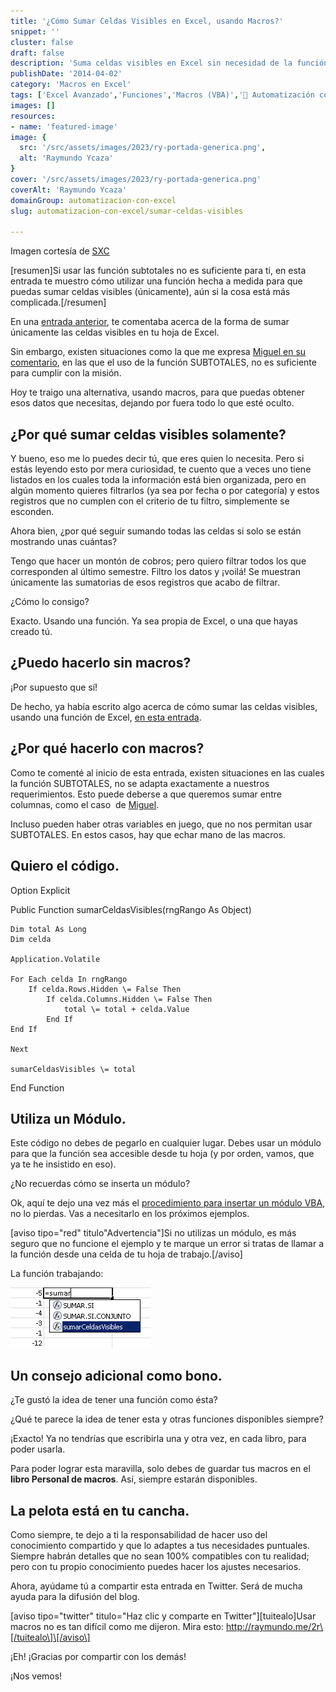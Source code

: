 ```yaml
---
title: '¿Cómo Sumar Celdas Visibles en Excel, usando Macros?'
snippet: ''
cluster: false
draft: false 
description: 'Suma celdas visibles en Excel sin necesidad de la función SUBTOTALES. Aprende cómo lograrlo y simplifica tus cálculos con macros.'
publishDate: '2014-04-02'
category: 'Macros en Excel'
tags: ['Excel Avanzado','Funciones','Macros (VBA)','🤖 Automatización con Excel']
images: []
resources: 
- name: 'featured-image'
image: {
  src: '/src/assets/images/2023/ry-portada-generica.png',
  alt: 'Raymundo Ycaza'
}
cover: '/src/assets/images/2023/ry-portada-generica.png'
coverAlt: 'Raymundo Ycaza'
domainGroup: automatizacion-con-excel
slug: automatizacion-con-excel/sumar-celdas-visibles

---
```


Imagen cortesía de [SXC](http://www.sxc.hu/photo/1365220 "SXC")

\[resumen\]Si usar las función subtotales no es suficiente para ti, en esta entrada te muestro cómo utilizar una función hecha a medida para que puedas sumar celdas visibles (únicamente), aún si la cosa está más complicada.\[/resumen\]

En una [entrada anterior](http://raymundoycaza.com/sumar-celdas-visibles-en-excel/ "Cómo sumar celdas visibles en Excel"), te comentaba acerca de la forma de sumar únicamente las celdas visibles en tu hoja de Excel.

Sin embargo, existen situaciones como la que me expresa [Miguel en su comentario](http://raymundoycaza.com/sumar-celdas-visibles-en-excel/comment-page-1/#comment-385 "Ver pregunta de Miguel"), en las que el uso de la función SUBTOTALES, no es suficiente para cumplir con la misión.

Hoy te traigo una alternativa, usando macros, para que puedas obtener esos datos que necesitas, dejando por fuera todo lo que esté oculto.

## ¿Por qué sumar celdas visibles solamente?

Y bueno, eso me lo puedes decir tú, que eres quien lo necesita. Pero si estás leyendo esto por mera curiosidad, te cuento que a veces uno tiene listados en los cuales toda la información está bien organizada, pero en algún momento quieres filtrarlos (ya sea por fecha o por categoría) y estos registros que no cumplen con el criterio de tu filtro, simplemente se esconden.

Ahora bien, ¿por qué seguir sumando todas las celdas si solo se están mostrando unas cuántas?

Tengo que hacer un montón de cobros; pero quiero filtrar todos los que corresponden al último semestre. Filtro los datos y ¡voilá! Se muestran únicamente las sumatorias de esos registros que acabo de filtrar.

¿Cómo lo consigo?

Exacto. Usando una función. Ya sea propia de Excel, o una que hayas creado tú.

## ¿Puedo hacerlo sin macros?

¡Por supuesto que sí!

De hecho, ya había escrito algo acerca de cómo sumar las celdas visibles, usando una función de Excel, [en esta entrada](http://raymundoycaza.com/sumar-celdas-visibles-en-excel/ "Cómo sumar celdas visibles").

## ¿Por qué hacerlo con macros?

Como te comenté al inicio de esta entrada, existen situaciones en las cuales la función SUBTOTALES, no se adapta exactamente a nuestros requerimientos. Esto puede deberse a que queremos sumar entre columnas, como el caso  de [Miguel](http://raymundoycaza.com/sumar-celdas-visibles-en-excel/comment-page-1/#comment-385 "Ver pregunta de Miguel").

Incluso pueden haber otras variables en juego, que no nos permitan usar SUBTOTALES. En estos casos, hay que echar mano de las macros.

## Quiero el código.

Option Explicit

Public Function sumarCeldasVisibles(rngRango As Object)

    Dim total As Long
    Dim celda

    Application.Volatile

    For Each celda In rngRango
        If celda.Rows.Hidden \= False Then
            If celda.Columns.Hidden \= False Then
                total \= total + celda.Value
            End If
    End If

    Next

    sumarCeldasVisibles \= total

End Function

## Utiliza un Módulo.

Este código no debes de pegarlo en cualquier lugar. Debes usar un módulo para que la función sea accesible desde tu hoja (y por orden, vamos, que ya te he insistido en eso).

¿No recuerdas cómo se inserta un módulo?

Ok, aquí te dejo una vez más el [procedimiento para insertar un módulo VBA](http://raymundoycaza.com/como-insertar-un-modulo-en-excel/ "Cómo insertar un Módulo VBA"), no lo pierdas. Vas a necesitarlo en los próximos ejemplos.

\[aviso tipo="red" titulo"Advertencia"\]Si no utilizas un módulo, es más seguro que no funcione el ejemplo y te marque un error si tratas de llamar a la función desde una celda de tu hoja de trabajo.\[/aviso\]

La función trabajando:

![Sumar Celdas Visibles](/src/assets/images/2023/20140401-funcion-si-ejemplo-real000279.png)

## Un consejo adicional como bono.

¿Te gustó la idea de tener una función como ésta?

¿Qué te parece la idea de tener esta y otras funciones disponibles siempre?

¡Exacto! Ya no tendrías que escribirla una y otra vez, en cada libro, para poder usarla.

Para poder lograr esta maravilla, solo debes de guardar tus macros en el **libro Personal de macros**. Así, siempre estarán disponibles.

## La pelota está en tu cancha.

Como siempre, te dejo a ti la responsabilidad de hacer uso del conocimiento compartido y que lo adaptes a tus necesidades puntuales. Siempre habrán detalles que no sean 100% compatibles con tu realidad; pero con tu propio conocimiento puedes hacer los ajustes necesarios.

Ahora, ayúdame tú a compartir esta entrada en Twitter. Será de mucha ayuda para la difusión del blog.

\[aviso tipo="twitter" titulo="Haz clic y comparte en Twitter"\]\[tuitealo\]Usar macros no es tan difícil como me dijeron. Mira esto: http://raymundo.me/2r\[/tuitealo\]\[/aviso\]

¡Eh! ¡Gracias por compartir con los demás!

¡Nos vemos!
